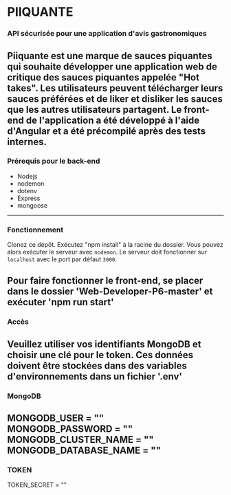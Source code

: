 # PIIQUANTE # 

### API sécurisée pour une application d'avis gastronomiques

Piiquante est une marque de sauces piquantes qui souhaite développer une application web de
critique des sauces piquantes appelée "Hot takes". Les utilisateurs peuvent télécharger leurs
sauces préférées et de liker et disliker les sauces que les autres utilisateurs partagent.
Le front-end de l'application a été développé à l'aide d'Angular et a été précompilé après des tests internes. 
------------------------------
### Prérequis pour le back-end

* Nodejs
* nodemon
* dotenv
* Express
* mongoose
------------------------------
### Fonctionnement 

Clonez ce dépôt. Exécutez "npm install" à la racine du dossier. 
Vous pouvez alors exécuter le serveur avec `nodemon`.
Le serveur doit fonctionner sur `localhost` avec le port par défaut `3000`.

Pour faire fonctionner le front-end, se placer dans le dossier 'Web-Developer-P6-master' et exécuter 'npm run start'
------------------------------
### Accès 

Veuillez utiliser vos identifiants MongoDB et choisir une clé pour le token. Ces données doivent être stockées dans des variables d'environnements dans un fichier '.env'
------------------------------
### MongoDB 

MONGODB_USER = ""  
MONGODB_PASSWORD = ""  
MONGODB_CLUSTER_NAME = ""  
MONGODB_DATABASE_NAME = ""  
------------------------------
### TOKEN 

TOKEN_SECRET = "" 

